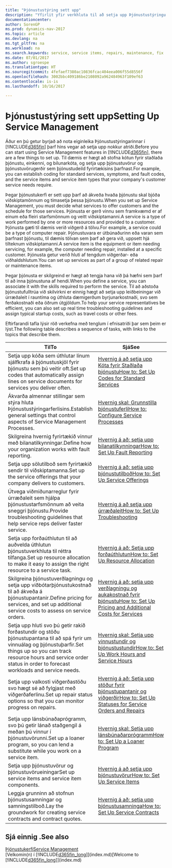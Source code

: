 ```yaml
---
title: "Þjónustustýring sett upp"
description: "Yfirlit yfir verkhluta til að setja upp Þjónustustýringu sem hentar því hvernig fyrirtæki þitt stýrir þjónustunni."
documentationcenter: 
author: SorenGP
ms.prod: dynamics-nav-2017
ms.topic: article
ms.devlang: na
ms.tgt_pltfrm: na
ms.workload: na
ms.search.keywords: service, service items, repairs, maintenance, fix
ms.date: 07/01/2017
ms.author: sgroespe
ms.translationtype: HT
ms.sourcegitcommit: 4fefaef7380ac10836fcac404eea006f55d8556f
ms.openlocfilehash: 3002bbc409186be2108092a962484963f109ef63
ms.contentlocale: is-is
ms.lasthandoff: 10/16/2017

---
```


# <a name="setting-up-service-management"></a><span data-ttu-id="03179-103">Þjónustustýring sett upp</span><span class="sxs-lookup"><span data-stu-id="03179-103">Setting Up Service Management</span></span>
<span data-ttu-id="03179-104">Áður en þú getur byrjað að nota eiginleika Þjónustustýringarinnar í [!INCLUDE[d365fin](includes/d365fin_md.md)] þarf hins vegar að setja upp nokkur atriði.</span><span class="sxs-lookup"><span data-stu-id="03179-104">Before you can start using Service Management features in [!INCLUDE[d365fin](includes/d365fin_md.md)], there are a few things to set up.</span></span> <span data-ttu-id="03179-105">Til dæmis er hægt að stofna kótun fyrir staðlaða þjónustu, einkenni, og bilunarkóta, og setja upp þjónustuvörur og þjónustuvörugerðir sem þjónustudeild fyrirtækisins þarfnast.</span><span class="sxs-lookup"><span data-stu-id="03179-105">For example, you can establish coding for standard services, symptoms, and fault codes, and the service items and service item types that your company's customer service needs require.</span></span>  

<span data-ttu-id="03179-106">Þegar þjónustukerfi er sett upp þarf að ákveða hvaða þjónustu skal bjóða viðskiptamönnum og tímasetja þessa þjónustu.</span><span class="sxs-lookup"><span data-stu-id="03179-106">When you set up Service Management, you must decide what services to offer customers and the schedule for those services.</span></span> <span data-ttu-id="03179-107">Þjónusta er gerð vinnu sem framkvæmd er af einum eða fleiri starfsmönnum og veitt viðskiptamanni.</span><span class="sxs-lookup"><span data-stu-id="03179-107">A service is a type of work performed by one or more resources and provided to a customer.</span></span> <span data-ttu-id="03179-108">Þjónusta gæti til dæmis verið viðgerð á tölvu.</span><span class="sxs-lookup"><span data-stu-id="03179-108">For example, a service could be a type of computer repair.</span></span> <span data-ttu-id="03179-109">Þjónustuvara er útbúnaðurinn eða varan sem þarfnast þjónustu, til dæmis tölvan sem þarf að gera við, uppsett hjá tilteknum viðskiptamanni.</span><span class="sxs-lookup"><span data-stu-id="03179-109">A service item is the equipment or item needing servicing, for example, the computer needing repair, installed at a specific customer.</span></span> <span data-ttu-id="03179-110">Þjónusta getur verið hluti af tengdum viðgerðar- eða viðhaldshlutum.</span><span class="sxs-lookup"><span data-stu-id="03179-110">You can set up services as part of a group of related repair or maintenance items.</span></span>  
  
<span data-ttu-id="03179-111">Þegar þjónusta er skilgreind er hægt að tengja hana við þá hæfni sem þarf til að inna þjónustuna af hendi.</span><span class="sxs-lookup"><span data-stu-id="03179-111">When you define a service, you can associate it with the skills required to perform the service.</span></span> <span data-ttu-id="03179-112">Til að aðstoða þjónustufulltrúa við skilvirkni er einnig hægt að setja upp leiðbeiningar við úrræðaleit í rauntíma og úthluta dæmigerðum byrjunarkostnaði, svo sem ferðakostnaði eða öðrum útgjöldum.</span><span class="sxs-lookup"><span data-stu-id="03179-112">To help your service representatives be efficient, you can also set up real time troubleshooting guidelines and assign typical startup costs, such as travel costs or other fees.</span></span>  

<span data-ttu-id="03179-113">Eftirfarandi tafla lýsir röð verkefna með tenglum í efnisatriði þar sem þeim er lýst.</span><span class="sxs-lookup"><span data-stu-id="03179-113">The following table describes a sequence of tasks, with links to the topics that describe them.</span></span>  
  
| <span data-ttu-id="03179-114">Til</span><span class="sxs-lookup"><span data-stu-id="03179-114">To</span></span> | <span data-ttu-id="03179-115">Sjá</span><span class="sxs-lookup"><span data-stu-id="03179-115">See</span></span> |
| --- | --- |
| <span data-ttu-id="03179-116">Setja upp kóða sem úthlutar línum sjálfkrafa á þjónustuskjöl fyrir þjónustu sem þú veitir oft.</span><span class="sxs-lookup"><span data-stu-id="03179-116">Set up codes that automatically assign lines on service documents for services you deliver often.</span></span> |[<span data-ttu-id="03179-117">Hvernig á að setja upp Kóta fyrir Staðlaða þjónustu</span><span class="sxs-lookup"><span data-stu-id="03179-117">How to: Set Up Codes for Standard Services</span></span>](service-how-setup-service-coding.md)|
| <span data-ttu-id="03179-118">Ákvarða almennar stillingar sem stýra hluta Þjónustustýringarferlisins.</span><span class="sxs-lookup"><span data-stu-id="03179-118">Establish general settings that control aspects of Service Management Processes.</span></span>|[<span data-ttu-id="03179-119">Hvernig skal: Grunnstilla þjónustuferli</span><span class="sxs-lookup"><span data-stu-id="03179-119">How to: Configure Service Processes</span></span>](service-setup-service-processes.md)|
| <span data-ttu-id="03179-120">Skilgreina hvernig fyrirtækið vinnur með bilanatilkynningar.</span><span class="sxs-lookup"><span data-stu-id="03179-120">Define how your organization works with fault reporting.</span></span> |[<span data-ttu-id="03179-121">Hvernig á að: setja upp bilanatilkynningar</span><span class="sxs-lookup"><span data-stu-id="03179-121">How to: Set Up Fault Reporting</span></span>](service-how-setup-fault-reporting.md) |
| <span data-ttu-id="03179-122">Setja upp sölutilboð sem fyrirtækið sendir til viðskiptamanna.</span><span class="sxs-lookup"><span data-stu-id="03179-122">Set up the service offerings that your company delivers to customers.</span></span>|[<span data-ttu-id="03179-123">Hvernig á að: setja upp þjónustutilboð</span><span class="sxs-lookup"><span data-stu-id="03179-123">How to: Set Up Service Offerings</span></span>](service-how-setup-service-offerings.md)|
| <span data-ttu-id="03179-124">Útvega viðmiðunarreglur fyrir úrræðaleit sem hjálpa þjónustustarfsmönnum að veita sneggri þjónustu.</span><span class="sxs-lookup"><span data-stu-id="03179-124">Provide troubleshooting guidelines that help service reps deliver faster service.</span></span> |[<span data-ttu-id="03179-125">Hvernig á að setja upp úrræðaleit</span><span class="sxs-lookup"><span data-stu-id="03179-125">How to: Set Up Troubleshooting</span></span>](service-how-setup-troubleshooting.md) |
| <span data-ttu-id="03179-126">Setja upp forðaúthlutun til að auðvelda úthlutun þjónustuverkhluta til réttra tilfanga.</span><span class="sxs-lookup"><span data-stu-id="03179-126">Set up resource allocation to make it easy to assign the right resource to a service task.</span></span> |[<span data-ttu-id="03179-127">Hvernig á að: Setja upp forðaúthlutun</span><span class="sxs-lookup"><span data-stu-id="03179-127">How to: Set Up Resource Allocation</span></span>](service-how-setup-resource-allocation.md) |
| <span data-ttu-id="03179-128">Skilgreina þjónustuverðlagningu og setja upp viðbótarþjónustukostnað til að ákveða á þjónustupantanir.</span><span class="sxs-lookup"><span data-stu-id="03179-128">Define pricing for services, and set up additional service costs to assess on service orders.</span></span> |[<span data-ttu-id="03179-129">Hvernig á að: setja upp verðlagningu og aukakostnað fyrir þjónustu</span><span class="sxs-lookup"><span data-stu-id="03179-129">How to: Set Up Pricing and Additional Costs for Services</span></span>](service-how-setup-service-costs-pricing.md)|
| <span data-ttu-id="03179-130">Setja upp hluti svo þú getir rakið forðastundir og stöðu þjónustupantana til að spá fyrir um vinnuálag og þjónustuþarfir.</span><span class="sxs-lookup"><span data-stu-id="03179-130">Set things up so you can track resource hours and service order status in order to forecast workloads and service needs.</span></span>|[<span data-ttu-id="03179-131">Hvernig skal: Setja upp vinnustundir og þjónustustundir</span><span class="sxs-lookup"><span data-stu-id="03179-131">How to: Set Up Work Hours and Service Hours</span></span>](service-how-setup-work-service-hours.md)|
| <span data-ttu-id="03179-132">Setja upp valkosti viðgerðastöðu svo hægt sé að fylgjast með viðgerðaferlinu.</span><span class="sxs-lookup"><span data-stu-id="03179-132">Set up repair status options so that you can monitor progress on repairs.</span></span> | [<span data-ttu-id="03179-133">Hvernig á að: Setja upp stöður fyrir þjónustupantanir og viðgerðir</span><span class="sxs-lookup"><span data-stu-id="03179-133">How to: Set Up Statuses for Service Orders and Repairs</span></span>](service-order-repair-status.md)|
| <span data-ttu-id="03179-134">Setja upp lánsbúnaðaprógramm, svo þú getir lánað staðgengil á meðan þú vinnur í þjónustuvörunni.</span><span class="sxs-lookup"><span data-stu-id="03179-134">Set up a loaner program, so you can lend a substitute while you work on a service item.</span></span> |[<span data-ttu-id="03179-135">Hvernig skal: Setja upp lánsbúnaðarprógramm</span><span class="sxs-lookup"><span data-stu-id="03179-135">How to: Set Up a Loaner Program</span></span>](service-how-setup-loaner-program.md) |
| <span data-ttu-id="03179-136">Setja upp þjónustuvörur og þjónustuvörueiningar</span><span class="sxs-lookup"><span data-stu-id="03179-136">Set up service items and service item components.</span></span> |[<span data-ttu-id="03179-137">Hvernig á að setja upp þjónustuvörur</span><span class="sxs-lookup"><span data-stu-id="03179-137">How to: Set Up Service Items</span></span>](service-how-setup-service-items.md) |
| <span data-ttu-id="03179-138">Leggja grunninn að stofnun þjónustusamningar og samningstilboð.</span><span class="sxs-lookup"><span data-stu-id="03179-138">Lay the groundwork for creating service contracts and contract quotes.</span></span> |[<span data-ttu-id="03179-139">Hvernig á að: setja upp þjónustusamninga</span><span class="sxs-lookup"><span data-stu-id="03179-139">How to: Set Up Service Contracts</span></span>](service-how-setup-service-contracts.md) |

## <a name="see-also"></a><span data-ttu-id="03179-140">Sjá einnig .</span><span class="sxs-lookup"><span data-stu-id="03179-140">See also</span></span>
[<span data-ttu-id="03179-141">Þjónustukerfi</span><span class="sxs-lookup"><span data-stu-id="03179-141">Service Management</span></span>](service-service.md)  
<span data-ttu-id="03179-142">[Velkomin(n) í [!INCLUDE[d365fin_long](includes/d365fin_long_md.md)]](index.md)</span><span class="sxs-lookup"><span data-stu-id="03179-142">[Welcome to [!INCLUDE[d365fin_long](includes/d365fin_long_md.md)]](index.md)</span></span>  


